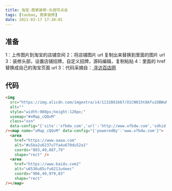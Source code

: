 ```yaml
---
title: 淘宝-商家装修-头部可点击
tags: [taobao, 商家装修]
date: 2021-03-17 17:30:01
---
```


## 准备

1：上传图片到淘宝的店铺空间
2：将店铺图片 url 复制出来替换到里面的图片 url
3：装修头部，设置店铺招牌，自定义招牌，源码编辑，复制粘贴
4：里面的 href 替换成自己的淘宝页面 url
3：代码采摘自：<a href="http://tool.xfbdw.com/haibao"> 寻访百店网 </a>

## 代码

```html
<img
  src="https://img.alicdn.com/imgextra/i4/1132881667/O1CN01ht8Afu1OBWuMQUfF0_!!1132881667.png"
  alt=""
  style="width:980px;height:120px;"
  usemap="#xMap_cQQvM"
  class="xsn"
  data-config="{'site':'xfbdw_com','url':'http://www.xfbdw.com','sdkid':'17895926957','mid':'tb78771','cache':'1615973306'}"
/><map name="xMap_cQQvM" data-config="{'poweredBy':'www.xfbdw.com'}">
  <area
    href="https://www.aaaa.com"
    alt="#u5ba2u6237u7fa4u670du52a1"
    coords="803,49,887,79"
    shape="rect" />
  <area
    href="https://www.baidu.com2"
    alt="u6536u85cfu6211u4eec"
    coords="906,49,979,83"
    shape="rect"
/></map>
```
